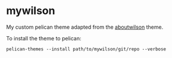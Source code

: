 # mywilson

My custom pelican theme adapted from the [aboutwilson](https://github.com/getpelican/pelican-themes/tree/master/aboutwilson) theme.

To install the theme to pelican:

```
pelican-themes --install path/to/mywilson/git/repo --verbose
```
